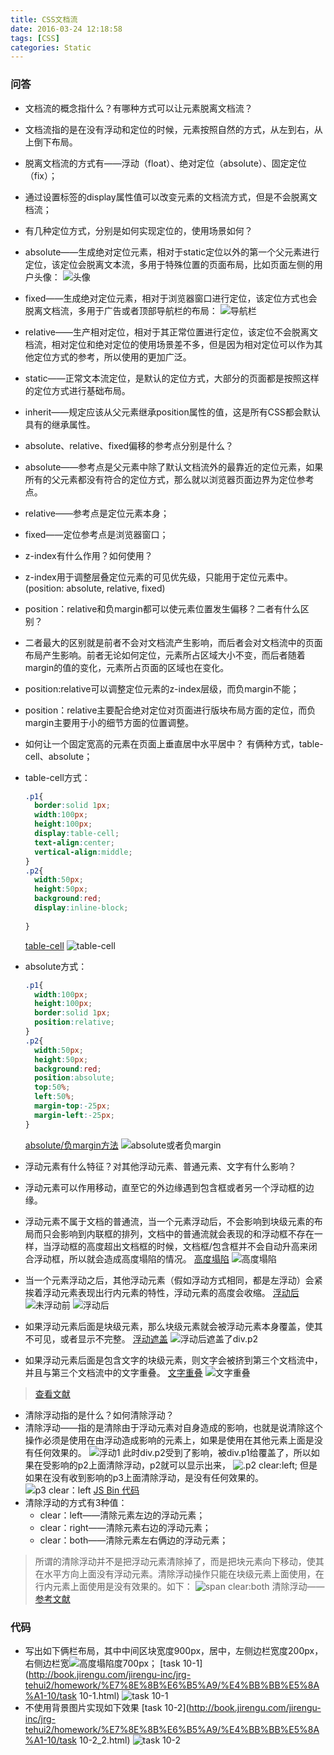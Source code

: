 ```yaml
---
title: CSS文档流
date: 2016-03-24 12:18:58
tags: [CSS]
categories: Static
---
```

### 问答
- 文档流的概念指什么？有哪种方式可以让元素脱离文档流？

- 文档流指的是在没有浮动和定位的时候，元素按照自然的方式，从左到右，从上倒下布局。
  <!-- more -->

- 脱离文档流的方式有——浮动（float）、绝对定位（absolute）、固定定位（fix）；

- 通过设置标签的display属性值可以改变元素的文档流方式，但是不会脱离文档流；

- 有几种定位方式，分别是如何实现定位的，使用场景如何？

- absolute——生成绝对定位元素，相对于static定位以外的第一个父元素进行定位，该定位会脱离文本流，多用于特殊位置的页面布局，比如页面左侧的用户头像：
  ![头像](http://upload-images.jianshu.io/upload_images/1606281-ccf0ca0b8106f7ef.png?imageMogr2/auto-orient/strip%7CimageView2/2/w/1240)

- fixed——生成绝对定位元素，相对于浏览器窗口进行定位，该定位方式也会脱离文档流，多用于广告或者顶部导航栏的布局：
  ![导航栏](http://upload-images.jianshu.io/upload_images/1606281-adb17a53c3eb2e84.png?imageMogr2/auto-orient/strip%7CimageView2/2/w/1240)

- relative——生产相对定位，相对于其正常位置进行定位，该定位不会脱离文档流，相对定位和绝对定位的使用场景差不多，但是因为相对定位可以作为其他定位方式的参考，所以使用的更加广泛。

- static——正常文本流定位，是默认的定位方式，大部分的页面都是按照这样的定位方式进行基础布局。

- inherit——规定应该从父元素继承position属性的值，这是所有CSS都会默认具有的继承属性。

- absolute、relative、fixed偏移的参考点分别是什么？

- absolute——参考点是父元素中除了默认文档流外的最靠近的定位元素，如果所有的父元素都没有符合的定位方式，那么就以浏览器页面边界为定位参考点。

- relative——参考点是定位元素本身；

- fixed——定位参考点是浏览器窗口；

- z-index有什么作用？如何使用？

- z-index用于调整层叠定位元素的可见优先级，只能用于定位元素中。(position: absolute, relative, fixed)

- position：relative和负margin都可以使元素位置发生偏移？二者有什么区别？

- 二者最大的区别就是前者不会对文档流产生影响，而后者会对文档流中的页面布局产生影响。前者无论如何定位，元素所占区域大小不变，而后者随着margin的值的变化，元素所占页面的区域也在变化。

- position:relative可以调整定位元素的z-index层级，而负margin不能；

- position：relative主要配合绝对定位对页面进行版块布局方面的定位，而负margin主要用于小的细节方面的位置调整。

- 如何让一个固定宽高的元素在页面上垂直居中水平居中？
  有俩种方式，table-cell、absolute；

- table-cell方式：

  ```css
  .p1{
    border:solid 1px;
    width:100px;
    height:100px;
    display:table-cell;
    text-align:center;
    vertical-align:middle;
  }
  .p2{
    width:50px;
    height:50px;
    background:red;
    display:inline-block;
    
  }
  ```

  [table-cell](http://js.jirengu.com/dijeqiwaru/1/edit?html,css,output)
  ![table-cell](http://upload-images.jianshu.io/upload_images/1606281-5fe210c01fdfb0ce.png?imageMogr2/auto-orient/strip%7CimageView2/2/w/1240)

- absolute方式：

  ```css
  .p1{
    width:100px;
    height:100px;
    border:solid 1px;
    position:relative;
  }
  .p2{
    width:50px;
    height:50px;
    background:red;
    position:absolute;
    top:50%;
    left:50%;
    margin-top:-25px;
    margin-left:-25px;
  }
  ```

  [absolute/负margin方法](http://js.jirengu.com/qahopiteci/1/edit)
  ![absolute或者负margin](http://upload-images.jianshu.io/upload_images/1606281-411d1892bf3aa046.png?imageMogr2/auto-orient/strip%7CimageView2/2/w/1240)

- 浮动元素有什么特征？对其他浮动元素、普通元素、文字有什么影响？

- 浮动元素可以作用移动，直至它的外边缘遇到包含框或者另一个浮动框的边缘。

- 浮动元素不属于文档的普通流，当一个元素浮动后，不会影响到块级元素的布局而只会影响到内联框的排列，文档中的普通流就会表现的和浮动框不存在一样，当浮动框的高度超出文档框的时候，文档框/包含框并不会自动升高来闭合浮动框，所以就会造成高度塌陷的情况。
  [高度塌陷](http://js.jirengu.com/yalidigiza/1/edit?html,css,output)
  ![高度塌陷](http://upload-images.jianshu.io/upload_images/1606281-dcc529f830c7a593.png?imageMogr2/auto-orient/strip%7CimageView2/2/w/1240)

- 当一个元素浮动之后，其他浮动元素（假如浮动方式相同，都是左浮动）会紧挨着浮动元素表现出行内元素的特性，浮动元素的高度会收缩。
  [浮动后](http://js.jirengu.com/qututuxoru/1/edit?html,css,output)
  ![未浮动前](http://upload-images.jianshu.io/upload_images/1606281-d404514918787f5f.png?imageMogr2/auto-orient/strip%7CimageView2/2/w/1240)
  ![浮动后](http://upload-images.jianshu.io/upload_images/1606281-ceb5e0e2a359f30c.png?imageMogr2/auto-orient/strip%7CimageView2/2/w/1240)

- 如果浮动元素后面是块级元素，那么块级元素就会被浮动元素本身覆盖，使其不可见，或者显示不完整。
  [浮动遮盖](http://js.jirengu.com/gugepoxoqa/1/edit)
  ![浮动后遮盖了div.p2](http://upload-images.jianshu.io/upload_images/1606281-ca4fb3ad8a9fa469.png?imageMogr2/auto-orient/strip%7CimageView2/2/w/1240)

- 如果浮动元素后面是包含文字的块级元素，则文字会被挤到第三个文档流中，并且与第三个文档流中的文字重叠。
  [文字重叠](http://js.jirengu.com/gugepoxoqa/1/edit)
  ![文字重叠](http://upload-images.jianshu.io/upload_images/1606281-aa43b18e8aae24ad.png?imageMogr2/auto-orient/strip%7CimageView2/2/w/1240)
> [查看文献](http://www.jb51.net/css/67471.html)
- 清除浮动指的是什么？如何清除浮动？
- 清除浮动——指的是清除由于浮动元素对自身造成的影响，也就是说清除这个操作必须是使用在由浮动造成影响的元素上，如果是使用在其他元素上面是没有任何效果的。
  ![浮动1](http://upload-images.jianshu.io/upload_images/1606281-21dd891094869bee.png?imageMogr2/auto-orient/strip%7CimageView2/2/w/1240)
  此时div.p2受到了影响，被div.p1给覆盖了，所以如果在受影响的p2上面清除浮动，p2就可以显示出来，
  ![.p2 clear:left;](http://upload-images.jianshu.io/upload_images/1606281-548940756c9bffd1.png?imageMogr2/auto-orient/strip%7CimageView2/2/w/1240)
  但是如果在没有收到影响的p3上面清除浮动，是没有任何效果的。
  ![p3 clear：left](http://upload-images.jianshu.io/upload_images/1606281-a45025f732fb828c.png?imageMogr2/auto-orient/strip%7CimageView2/2/w/1240)
  [JS Bin 代码](http://js.jirengu.com/soyevixose/1/edit?html,css,output)
- 清除浮动的方式有3种值：
  - clear：left——清除元素左边的浮动元素；
  - clear：right——清除元素右边的浮动元素；
  - clear：both——清除元素左右俩边的浮动元素；
> 所谓的清除浮动并不是把浮动元素清除掉了，而是把块元素向下移动，使其在水平方向上面没有浮动元素。清除浮动操作只能在块级元素上面使用，在行内元素上面使用是没有效果的。如下：
> ![span clear:both](http://upload-images.jianshu.io/upload_images/1606281-7e4fb2b86a3abb4b.png?imageMogr2/auto-orient/strip%7CimageView2/2/w/1240)
> 清除浮动——[参考文献](http://www.jb51.net/css/67471.html)
### 代码
- 写出如下俩栏布局，其中中间区块宽度900px，居中，左侧边栏宽度200px，右侧边栏宽![高度塌陷](http://upload-images.jianshu.io/upload_images/1606281-dcc529f830c7a593.png?imageMogr2/auto-orient/strip%7CimageView2/2/w/1240)度700px；
  [task 10-1](http://book.jirengu.com/jirengu-inc/jrg-tehui2/homework/%E7%8E%8B%E6%B5%A9/%E4%BB%BB%E5%8A%A1-10/task 10-1.html)
  ![task 10-1](http://upload-images.jianshu.io/upload_images/1606281-162c803a85d8a133.png?imageMogr2/auto-orient/strip%7CimageView2/2/w/1240)
- 不使用背景图片实现如下效果
  [task 10-2](http://book.jirengu.com/jirengu-inc/jrg-tehui2/homework/%E7%8E%8B%E6%B5%A9/%E4%BB%BB%E5%8A%A1-10/task 10-2_2.html)
  ![task 10-2](http://upload-images.jianshu.io/upload_images/1606281-4b5c217ac9d29595.png?imageMogr2/auto-orient/strip%7CimageView2/2/w/1240)
